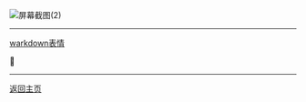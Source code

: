 
![屏幕截图(2)](https://user-images.githubusercontent.com/89624840/131201879-011cbc9b-bba9-4acc-9d3a-2e7141787f9b.png)

---

[warkdown表情](happy.md)

🥇

---

[返回主页](https://zlc1003.github.io/zero)
